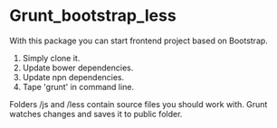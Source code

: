 Grunt_bootstrap_less
====================
With this package you can start frontend project based on Bootstrap. <br>
1. Simply clone it. <br>
2. Update bower dependencies.<br>
3. Update npn dependencies.<br>
4. Tape 'grunt' in command line.<br>

Folders /js and /less contain source files you should work with. Grunt watches changes and saves it to public folder. 

